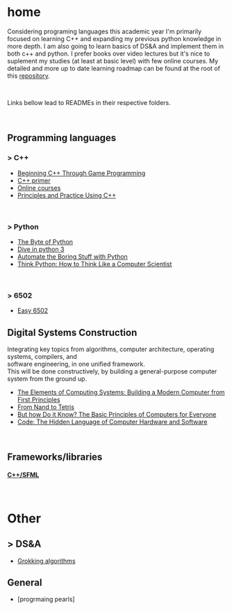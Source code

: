 # home
Considering programing languages this academic year I'm primarily focused on learning C++ and expanding my previous python knowledge in more depth. I am also going to learn basics of DS&A and implement them in both c++ and python. I prefer books over video lectures but it's nice to suplement my studies (at least at basic level) with few online courses. My detailed and more up to date learning roadmap can be found at the root of this [repository](https://github.com/frainfreeze/studying/blob/master/roadmap.txt).

<br>

Links bellow lead to READMEs in their respective folders.

<br>

## Programming languages

### > C++
- [Beginning C++ Through Game Programming](C++/beginnigC++TGP#beginning-c-through-game-programming)
- [C++ primer](C++/c++primer#c-primer-5-c1114)
- [Online courses](C++/online-courses#edx-microsoft-dev210x---introduction-to-c)
- [Principles and Practice Using C++](C++/principles-and-practice-using-c++#programming----principles-and-practice-using-c)

<br>

### > Python
- [The Byte of Python](python/byteofpython#a-byte-of-python)
- [Dive in python 3](python/diveinpython#dive-into-python)
- [Automate the Boring Stuff with Python](python/pythonautomating#automate-the-boring-stuff-with-python)
- [Think Python: How to Think Like a Computer Scientist](python/thinksCSpython)

<br>

### > 6502
- [Easy 6502](6502)


## Digital Systems Construction
Integrating key  topics  from  algorithms, computer 
architecture, operating  systems, compilers,  and  
software  engineering, in one unified framework.    
This will be done constructively, by building a 
general-purpose computer system from the ground up. 

- [The Elements of Computing Systems: Building a Modern Computer from First Principles](fromNand2tetris/TEOCS)
- [From Nand to Tetris](fromNand2tetris/nand2tetris)
- [But how Do it Know? The Basic Principles of Computers for Everyone]()
- [Code: The Hidden Language of Computer Hardware and Software]()

<br>

## Frameworks/libraries

#### [C++/SFML](C++/sfml)


<br>

# Other
## > DS&A
- [Grokking algorithms]()

## General
- [progrmaing pearls]

<!-- 
<br>
### > clojure
Literature:

1. [Clojure for the Brave and True](https://www.braveclojure.com/clojure-for-the-brave-and-true/).
2. Clojure in Action, Amit Rathore, 2011.
3. Practical Clojure, L. VanderHart, S. Sierra, 2010.

Other:

> [Clojure-Resources](https://github.com/matthiasn/Clojure-Resources)
> http://clojure-doc.org/

<br>

### > Lua
Literature: 

### scheeme
little scheemer
-->
